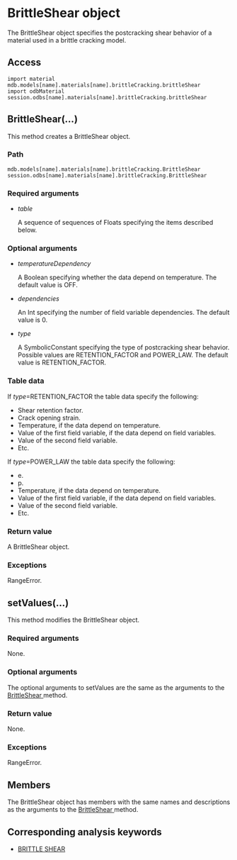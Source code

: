 # BrittleShear object

The BrittleShear object specifies the postcracking shear behavior of a material used in a brittle cracking model.

## Access

```
import material
mdb.models[name].materials[name].brittleCracking.brittleShear
import odbMaterial
session.odbs[name].materials[name].brittleCracking.brittleShear
```

## BrittleShear(...)



This method creates a BrittleShear object.



### Path

```
mdb.models[name].materials[name].brittleCracking.BrittleShear
session.odbs[name].materials[name].brittleCracking.BrittleShear
```

### Required arguments

- *table*

  A sequence of sequences of Floats specifying the items described below.

### Optional arguments

- *temperatureDependency*

  A Boolean specifying whether the data depend on temperature. The default value is OFF.

- *dependencies*

  An Int specifying the number of field variable dependencies. The default value is 0.

- *type*

  A SymbolicConstant specifying the type of postcracking shear behavior. Possible values are RETENTION_FACTOR and POWER_LAW. The default value is RETENTION_FACTOR.

### Table data

If *type*=RETENTION_FACTOR the table data specify the following:

- Shear retention factor.
- Crack opening strain.
- Temperature, if the data depend on temperature.
- Value of the first field variable, if the data depend on field variables.
- Value of the second field variable.
- Etc.

If *type*=POWER_LAW the table data specify the following:

- e.
- p.
- Temperature, if the data depend on temperature.
- Value of the first field variable, if the data depend on field variables.
- Value of the second field variable.
- Etc.

### Return value

A BrittleShear object.

### Exceptions

RangeError.



## setValues(...)



This method modifies the BrittleShear object.



### Required arguments

None.

### Optional arguments

The optional arguments to setValues are the same as the arguments to the [BrittleShear ](https://help.3ds.com/2022/english/DSSIMULIA_Established/SIMACAEKERRefMap/simaker-c-brittleshearpyc.htm?ContextScope=all#simaker-brittleshearbrittleshearpyc)method.

### Return value

None.

### Exceptions

RangeError.



## Members

The BrittleShear object has members with the same names and descriptions as the arguments to the [BrittleShear ](https://help.3ds.com/2022/english/DSSIMULIA_Established/SIMACAEKERRefMap/simaker-c-brittleshearpyc.htm?ContextScope=all#simaker-brittleshearbrittleshearpyc)method.



## Corresponding analysis keywords

- [BRITTLE SHEAR](https://help.3ds.com/2022/english/DSSIMULIA_Established/SIMACAEKEYRefMap/simakey-r-brittleshear.htm?ContextScope=all#simakey-r-brittleshear)
